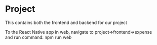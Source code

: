 # Project
This contains both the frontend and backend for our project

To the React Native app in web, navigate to project=>frontend=>expense and run command: npm run web